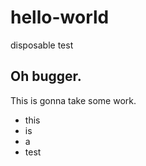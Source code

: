 # hello-world
disposable test

## Oh bugger.
This is gonna take some work.
* this
* is
* a
* test


